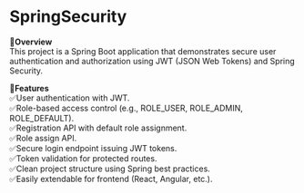 # SpringSecurity

**📑Overview**  
This project is a Spring Boot application that demonstrates secure user authentication and authorization using JWT (JSON Web Tokens) and Spring Security.

**🚀Features**  
✅User authentication with JWT.  
✅Role-based access control (e.g., ROLE_USER, ROLE_ADMIN, ROLE_DEFAULT).  
✅Registration API with default role assignment.  
✅Role assign API.  
✅Secure login endpoint issuing JWT tokens.  
✅Token validation for protected routes.  
✅Clean project structure using Spring best practices.  
✅Easily extendable for frontend (React, Angular, etc.).  
